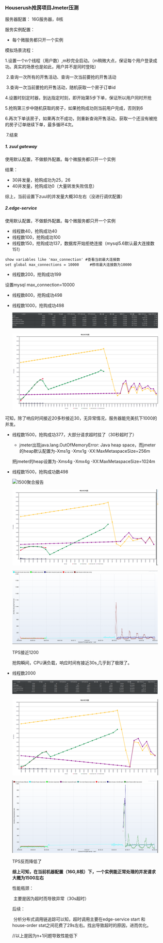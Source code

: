 ### Houserush抢房项目Jmeter压测





服务器配置： 16G服务器，8核

服务实例配置：

- 每个微服务都只开一个实例

模拟场景流程：

​	1.设置一个n个线程（用户数）,m秒完全启动。（m稍微大点，保证每个用户登录成功。真实的场景也是如此，用户并不是同时登陆）

​	2.查询一次所有的开售活动、查询一次当前要抢的开售活动

​	3.查询一次当前要抢的开售活动，随机获取一个房子订单id

​	4.设置时刻定时器，到达指定时刻，即开始第5步下单，保证所以用户同时开抢

​	5.抢购第三步中随机获取的房子，如果抢购成功则当前用户完成，否则到6

​	6.再次下单该房子，如果再次不成功，则重新查询开售活动，获取一个还没有被抢的房子订单继续下单，最多循环4次。

​	7.结束

##### 1. zuul gateway

使用默认配置，不做额外配置。每个微服务都只开一个实例

结果：

- 30并发量，抢购成功为25，26
- 40并发量，抢购成功0（大量转发失败信息）

综上，当前设置下zuul的并发量大概30左右（没进行调优配置）



##### 2.edge-service 

使用默认配置，不做额外配置。每个微服务都只开一个实例

- 线程数40，抢购成功40
- 线程数100，抢购成功100
- 线程数150，抢购成功137，数据库开始拒绝连接（mysql5.6默认最大连接数151）

```shell
show variables like 'max_connection' #查看当前最大连接数
set global max_connections = 10000     #修改最大连接数为10000
```

- 线程数200，抢购成功199

设置mysql max_connection=10000

- 线程数800，抢购成功498

- 线程数1000，抢购成功498

  ![聚合报告](result_img\1000_1.PNG)

  ![图表](result_img\1000_2.PNG)

可知，除了响应时间接近20多秒接近30，无异常情况，服务器能完美抗下1000的并发。

- 线程数1500，抢购成功377，大部分请求超时挂了（30秒超时了）

  - jmeter出现java.lang.OutOfMemoryError: Java heap space，而jmeter的heap默认配置为-Xms1g -Xmx1g -XX:MaxMetaspaceSize=256m

  把jmeter的heap设置为-Xms4g -Xmx4g -XX:MaxMetaspaceSize=1024m

- 线程数1500，抢购成功数498

  ![1500聚合报告](C:\Users\linzibin\Desktop\jmeter\result_img\1500_1.PNG)

  ![1500响应时间](result_img\1500_2.PNG)

  ![TPS](result_img\1500_3.PNG)

  TPS接近1200
  
  抢购瞬间，CPU满负载，响应时间有接近30s,几乎到了极限了。
  
- 线程数2000
  
  ![聚合报告](result_img\2000_1.PNG)
  
  ![2000_2](result_img\2000_2.PNG)
  
  ![2000_3](result_img\2000_3.PNG)
  
  TPS反而降低了
  
  **综上可知，在当前机器配置（16G,8核）下，一个实例能正常处理的并发请求大概为1500左右**
  
  性能瓶颈：
  
  ​	主要是因为超时而导致异常（30s超时）
  
  后续：
  
  ​	分析分布式调用链追踪可以知，超时调用主要在edge-service start 和 house-order stat之间花费了29s左右。找出导致超时的原因，进而优化。
  
  
  
  //以上是因为n+1问题导致性能低下
  
  

